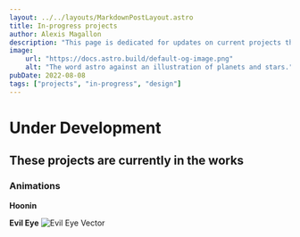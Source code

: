 ```yaml
---
layout: ../../layouts/MarkdownPostLayout.astro
title: In-progress projects
author: Alexis Magallon
description: "This page is dedicated for updates on current projects that are in-progress"
image:
    url: "https://docs.astro.build/default-og-image.png"
    alt: "The word astro against an illustration of planets and stars."
pubDate: 2022-08-08
tags: ["projects", "in-progress", "design"]
---
```

# **Under Development**

## These projects are currently in the works

### Animations

**Hoonin**

**Evil Eye**
![Evil Eye Vector](/img/Evil_Eye.png)

